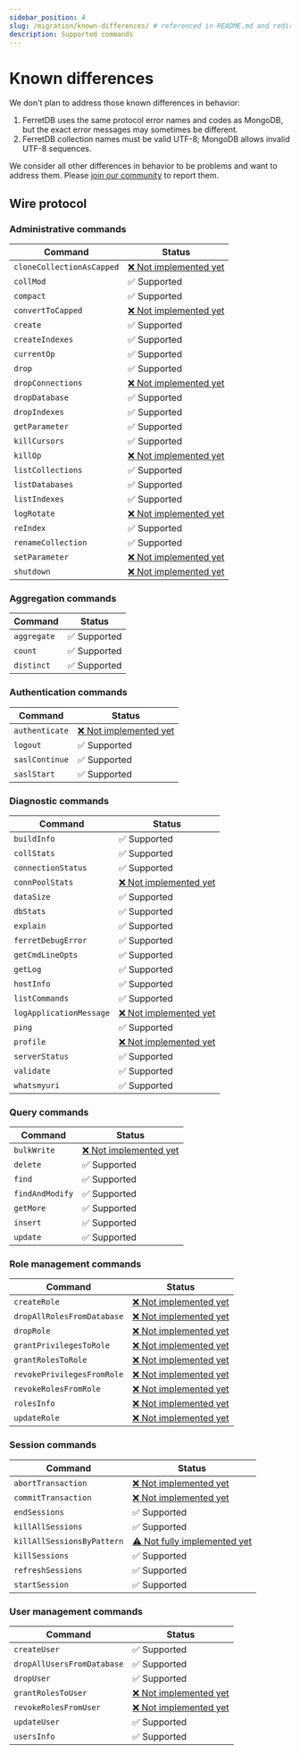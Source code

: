 ```yaml
---
sidebar_position: 4
slug: /migration/known-differences/ # referenced in README.md and redirects
description: Supported commands
---
```


# Known differences

We don't plan to address those known differences in behavior:

<!--
   Each numbered point above should have a corresponding, numbered test file https://github.com/FerretDB/FerretDB/tree/main/integration/diff_*_test.go
   Bullet subpoints should be in the same file as the parent point.
-->

1. FerretDB uses the same protocol error names and codes as MongoDB,
   but the exact error messages may sometimes be different.
2. FerretDB collection names must be valid UTF-8; MongoDB allows invalid UTF-8 sequences.

We consider all other differences in behavior to be problems and want to address them.
Please [join our community](/#community) to report them.

<!--
Use ❌ for features that are not implemented at all.
Use ⚠️ for features implemented with major limitations, or if they are safely ignored.
Use ✅️ otherwise.

See also https://github.com/prettier/prettier/issues/15572
-->

## Wire protocol

### Administrative commands

| Command                   | Status                                                                     |
| ------------------------- | -------------------------------------------------------------------------- |
| `cloneCollectionAsCapped` | [❌ Not implemented yet](https://github.com/FerretDB/FerretDB/issues/3631) |
| `collMod`                 | ✅️ Supported                                                              |
| `compact`                 | ✅️ Supported                                                              |
| `convertToCapped`         | [❌ Not implemented yet](https://github.com/FerretDB/FerretDB/issues/3631) |
| `create`                  | ✅️ Supported                                                              |
| `createIndexes`           | ✅️ Supported                                                              |
| `currentOp`               | ✅️ Supported                                                              |
| `drop`                    | ✅️ Supported                                                              |
| `dropConnections`         | [❌ Not implemented yet](https://github.com/FerretDB/FerretDB/issues/1511) |
| `dropDatabase`            | ✅️ Supported                                                              |
| `dropIndexes`             | ✅️ Supported                                                              |
| `getParameter`            | ✅️ Supported                                                              |
| `killCursors`             | ✅️ Supported                                                              |
| `killOp`                  | [❌ Not implemented yet](https://github.com/FerretDB/FerretDB/issues/1515) |
| `listCollections`         | ✅️ Supported                                                              |
| `listDatabases`           | ✅️ Supported                                                              |
| `listIndexes`             | ✅️ Supported                                                              |
| `logRotate`               | [❌ Not implemented yet](https://github.com/FerretDB/FerretDB/issues/1959) |
| `reIndex`                 | ✅️ Supported                                                              |
| `renameCollection`        | ✅️ Supported                                                              |
| `setParameter`            | [❌ Not implemented yet](https://github.com/FerretDB/FerretDB/issues/1518) |
| `shutdown`                | [❌ Not implemented yet](https://github.com/FerretDB/FerretDB/issues/1519) |

### Aggregation commands

| Command     | Status        |
| ----------- | ------------- |
| `aggregate` | ✅️ Supported |
| `count`     | ✅️ Supported |
| `distinct`  | ✅️ Supported |

### Authentication commands

| Command        | Status                                                                     |
| -------------- | -------------------------------------------------------------------------- |
| `authenticate` | [❌ Not implemented yet](https://github.com/FerretDB/FerretDB/issues/1731) |
| `logout`       | ✅️ Supported                                                              |
| `saslContinue` | ✅️ Supported                                                              |
| `saslStart`    | ✅️ Supported                                                              |

### Diagnostic commands

| Command                 | Status                                                                     |
| ----------------------- | -------------------------------------------------------------------------- |
| `buildInfo`             | ✅️ Supported                                                              |
| `collStats`             | ✅️ Supported                                                              |
| `connectionStatus`      | ✅️ Supported                                                              |
| `connPoolStats`         | [❌ Not implemented yet](https://github.com/FerretDB/FerretDB/issues/4909) |
| `dataSize`              | ✅️ Supported                                                              |
| `dbStats`               | ✅️ Supported                                                              |
| `explain`               | ✅️ Supported                                                              |
| `ferretDebugError`      | ✅️ Supported                                                              |
| `getCmdLineOpts`        | ✅️ Supported                                                              |
| `getLog`                | ✅️ Supported                                                              |
| `hostInfo`              | ✅️ Supported                                                              |
| `listCommands`          | ✅️ Supported                                                              |
| `logApplicationMessage` | [❌ Not implemented yet](https://github.com/FerretDB/FerretDB/issues/4969) |
| `ping`                  | ✅️ Supported                                                              |
| `profile`               | [❌ Not implemented yet](https://github.com/FerretDB/FerretDB/issues/2398) |
| `serverStatus`          | ✅️ Supported                                                              |
| `validate`              | ✅️ Supported                                                              |
| `whatsmyuri`            | ✅️ Supported                                                              |

### Query commands

| Command         | Status                                                                     |
| --------------- | -------------------------------------------------------------------------- |
| `bulkWrite`     | [❌ Not implemented yet](https://github.com/FerretDB/FerretDB/issues/4910) |
| `delete`        | ✅️ Supported                                                              |
| `find`          | ✅️ Supported                                                              |
| `findAndModify` | ✅️ Supported                                                              |
| `getMore`       | ✅️ Supported                                                              |
| `insert`        | ✅️ Supported                                                              |
| `update`        | ✅️ Supported                                                              |

### Role management commands

| Command                    | Status                                                                     |
| -------------------------- | -------------------------------------------------------------------------- |
| `createRole`               | [❌ Not implemented yet](https://github.com/FerretDB/FerretDB/issues/1528) |
| `dropAllRolesFromDatabase` | [❌ Not implemented yet](https://github.com/FerretDB/FerretDB/issues/1530) |
| `dropRole`                 | [❌ Not implemented yet](https://github.com/FerretDB/FerretDB/issues/1529) |
| `grantPrivilegesToRole`    | [❌ Not implemented yet](https://github.com/FerretDB/FerretDB/issues/1531) |
| `grantRolesToRole`         | [❌ Not implemented yet](https://github.com/FerretDB/FerretDB/issues/1532) |
| `revokePrivilegesFromRole` | [❌ Not implemented yet](https://github.com/FerretDB/FerretDB/issues/1534) |
| `revokeRolesFromRole`      | [❌ Not implemented yet](https://github.com/FerretDB/FerretDB/issues/1535) |
| `rolesInfo`                | [❌ Not implemented yet](https://github.com/FerretDB/FerretDB/issues/1536) |
| `updateRole`               | [❌ Not implemented yet](https://github.com/FerretDB/FerretDB/issues/1537) |

### Session commands

| Command                    | Status                                                                           |
| -------------------------- | -------------------------------------------------------------------------------- |
| `abortTransaction`         | [❌ Not implemented yet](https://github.com/FerretDB/FerretDB/issues/1547)       |
| `commitTransaction`        | [❌ Not implemented yet](https://github.com/FerretDB/FerretDB/issues/1548)       |
| `endSessions`              | ✅️ Supported                                                                    |
| `killAllSessions`          | ✅️ Supported                                                                    |
| `killAllSessionsByPattern` | [⚠️ Not fully implemented yet](https://github.com/FerretDB/FerretDB/issues/1551) |
| `killSessions`             | ✅️ Supported                                                                    |
| `refreshSessions`          | ✅️ Supported                                                                    |
| `startSession`             | ✅️ Supported                                                                    |

### User management commands

| Command                    | Status                                                                     |
| -------------------------- | -------------------------------------------------------------------------- |
| `createUser`               | ✅️ Supported                                                              |
| `dropAllUsersFromDatabase` | ✅️ Supported                                                              |
| `dropUser`                 | ✅️ Supported                                                              |
| `grantRolesToUser`         | [❌ Not implemented yet](https://github.com/FerretDB/FerretDB/issues/1494) |
| `revokeRolesFromUser`      | [❌ Not implemented yet](https://github.com/FerretDB/FerretDB/issues/1495) |
| `updateUser`               | ✅️ Supported                                                              |
| `usersInfo`                | ✅️ Supported                                                              |
